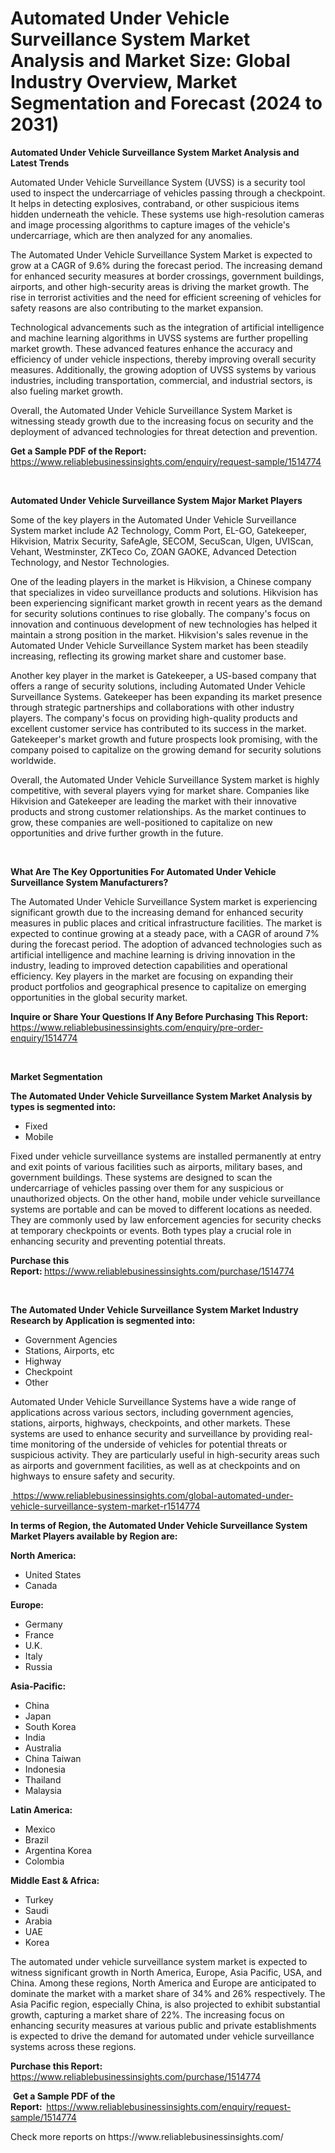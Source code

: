 <p><h1>Automated Under Vehicle Surveillance System Market Analysis and Market Size: Global Industry Overview, Market Segmentation and Forecast (2024 to 2031)</h1></p><p><strong>Automated Under Vehicle Surveillance System Market Analysis and Latest Trends</strong></p>
<p><p>Automated Under Vehicle Surveillance System (UVSS) is a security tool used to inspect the undercarriage of vehicles passing through a checkpoint. It helps in detecting explosives, contraband, or other suspicious items hidden underneath the vehicle. These systems use high-resolution cameras and image processing algorithms to capture images of the vehicle's undercarriage, which are then analyzed for any anomalies.</p><p>The Automated Under Vehicle Surveillance System Market is expected to grow at a CAGR of 9.6% during the forecast period. The increasing demand for enhanced security measures at border crossings, government buildings, airports, and other high-security areas is driving the market growth. The rise in terrorist activities and the need for efficient screening of vehicles for safety reasons are also contributing to the market expansion.</p><p>Technological advancements such as the integration of artificial intelligence and machine learning algorithms in UVSS systems are further propelling market growth. These advanced features enhance the accuracy and efficiency of under vehicle inspections, thereby improving overall security measures. Additionally, the growing adoption of UVSS systems by various industries, including transportation, commercial, and industrial sectors, is also fueling market growth.</p><p>Overall, the Automated Under Vehicle Surveillance System Market is witnessing steady growth due to the increasing focus on security and the deployment of advanced technologies for threat detection and prevention.</p></p>
<p><strong>Get a Sample PDF of the Report:&nbsp;</strong> <a href="https://www.reliablebusinessinsights.com/enquiry/request-sample/1514774">https://www.reliablebusinessinsights.com/enquiry/request-sample/1514774</a></p>
<p>&nbsp;</p>
<p><strong>Automated Under Vehicle Surveillance System Major Market Players</strong></p>
<p><p>Some of the key players in the Automated Under Vehicle Surveillance System market include A2 Technology, Comm Port, EL-GO, Gatekeeper, Hikvision, Matrix Security, SafeAgle, SECOM, SecuScan, Ulgen, UVIScan, Vehant, Westminster, ZKTeco Co, ZOAN GAOKE, Advanced Detection Technology, and Nestor Technologies.</p><p>One of the leading players in the market is Hikvision, a Chinese company that specializes in video surveillance products and solutions. Hikvision has been experiencing significant market growth in recent years as the demand for security solutions continues to rise globally. The company's focus on innovation and continuous development of new technologies has helped it maintain a strong position in the market. Hikvision's sales revenue in the Automated Under Vehicle Surveillance System market has been steadily increasing, reflecting its growing market share and customer base.</p><p>Another key player in the market is Gatekeeper, a US-based company that offers a range of security solutions, including Automated Under Vehicle Surveillance Systems. Gatekeeper has been expanding its market presence through strategic partnerships and collaborations with other industry players. The company's focus on providing high-quality products and excellent customer service has contributed to its success in the market. Gatekeeper's market growth and future prospects look promising, with the company poised to capitalize on the growing demand for security solutions worldwide.</p><p>Overall, the Automated Under Vehicle Surveillance System market is highly competitive, with several players vying for market share. Companies like Hikvision and Gatekeeper are leading the market with their innovative products and strong customer relationships. As the market continues to grow, these companies are well-positioned to capitalize on new opportunities and drive further growth in the future.</p></p>
<p>&nbsp;</p>
<p><strong>What Are The Key Opportunities For Automated Under Vehicle Surveillance System Manufacturers?</strong></p>
<p><p>The Automated Under Vehicle Surveillance System market is experiencing significant growth due to the increasing demand for enhanced security measures in public places and critical infrastructure facilities. The market is expected to continue growing at a steady pace, with a CAGR of around 7% during the forecast period. The adoption of advanced technologies such as artificial intelligence and machine learning is driving innovation in the industry, leading to improved detection capabilities and operational efficiency. Key players in the market are focusing on expanding their product portfolios and geographical presence to capitalize on emerging opportunities in the global security market.</p></p>
<p><strong>Inquire or Share Your Questions If Any Before Purchasing This Report:</strong> <a href="https://www.reliablebusinessinsights.com/enquiry/pre-order-enquiry/1514774">https://www.reliablebusinessinsights.com/enquiry/pre-order-enquiry/1514774</a></p>
<p>&nbsp;</p>
<p><strong>Market Segmentation</strong></p>
<p><strong>The Automated Under Vehicle Surveillance System Market Analysis by types is segmented into:</strong></p>
<p><ul><li>Fixed</li><li>Mobile</li></ul></p>
<p><p>Fixed under vehicle surveillance systems are installed permanently at entry and exit points of various facilities such as airports, military bases, and government buildings. These systems are designed to scan the undercarriage of vehicles passing over them for any suspicious or unauthorized objects. On the other hand, mobile under vehicle surveillance systems are portable and can be moved to different locations as needed. They are commonly used by law enforcement agencies for security checks at temporary checkpoints or events. Both types play a crucial role in enhancing security and preventing potential threats.</p></p>
<p><strong>Purchase this Report:&nbsp;</strong><a href="https://www.reliablebusinessinsights.com/purchase/1514774">https://www.reliablebusinessinsights.com/purchase/1514774</a></p>
<p>&nbsp;</p>
<p><strong>The Automated Under Vehicle Surveillance System Market Industry Research by Application is segmented into:</strong></p>
<p><ul><li>Government Agencies</li><li>Stations, Airports, etc</li><li>Highway</li><li>Checkpoint</li><li>Other</li></ul></p>
<p><p>Automated Under Vehicle Surveillance Systems have a wide range of applications across various sectors, including government agencies, stations, airports, highways, checkpoints, and other markets. These systems are used to enhance security and surveillance by providing real-time monitoring of the underside of vehicles for potential threats or suspicious activity. They are particularly useful in high-security areas such as airports and government facilities, as well as at checkpoints and on highways to ensure safety and security.</p></p>
<p><a href="https://www.reliablebusinessinsights.com/global-automated-under-vehicle-surveillance-system-market-r1514774">&nbsp;https://www.reliablebusinessinsights.com/global-automated-under-vehicle-surveillance-system-market-r1514774</a></p>
<p><strong>In terms of Region, the Automated Under Vehicle Surveillance System Market Players available by Region are:</strong></p>
<p>
    <p> <strong> North America: </strong>
        <ul>
            <li>United States</li>
            <li>Canada</li>
        </ul>
        </p> 
    <p> <strong> Europe: </strong>
        <ul>
            <li>Germany</li>
            <li>France</li>
            <li>U.K.</li>
            <li>Italy</li>
            <li>Russia</li>
        </ul>
        </p> 
    <p> <strong> Asia-Pacific: </strong>
        <ul>
            <li>China</li>
            <li>Japan</li>
            <li>South Korea</li>
            <li>India</li>
            <li>Australia</li>
            <li>China Taiwan</li>
            <li>Indonesia</li>
            <li>Thailand</li>
            <li>Malaysia</li>
        </ul>
        </p> 
    <p> <strong> Latin America: </strong>
        <ul>
            <li>Mexico</li>
            <li>Brazil</li>
            <li>Argentina Korea</li>
            <li>Colombia</li>
        </ul>
        </p> 
    <p> <strong> Middle East & Africa: </strong>
        <ul>
            <li>Turkey</li>
            <li>Saudi</li>
            <li>Arabia</li>
            <li>UAE</li>
            <li>Korea</li>
        </ul>
    </p>
    </p>
<p><p>The automated under vehicle surveillance system market is expected to witness significant growth in North America, Europe, Asia Pacific, USA, and China. Among these regions, North America and Europe are anticipated to dominate the market with a market share of 34% and 26% respectively. The Asia Pacific region, especially China, is also projected to exhibit substantial growth, capturing a market share of 22%. The increasing focus on enhancing security measures at various public and private establishments is expected to drive the demand for automated under vehicle surveillance systems across these regions.</p></p>
<p><strong>Purchase this Report: </strong><a href="https://www.reliablebusinessinsights.com/purchase/1514774">https://www.reliablebusinessinsights.com/purchase/1514774</a></p>
<p>&nbsp;<strong>Get a Sample PDF of the Report:&nbsp;&nbsp;</strong><a href="https://www.reliablebusinessinsights.com/enquiry/request-sample/1514774">https://www.reliablebusinessinsights.com/enquiry/request-sample/1514774</a></p>
<p><strong></strong></p>
<p>Check more reports on https://www.reliablebusinessinsights.com/</p>